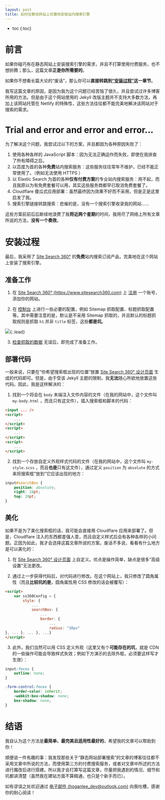 ```yaml
---
layout: post
title: 如何在静态网站上优雅地安装站内搜索引擎
---
```


* toc
{:toc}

# 前言

如果你碰巧有在静态网站上安装搜索引擎的需求，并且不打算使用付费服务，也不想折腾；那么，这篇文章**正是你所需要的**。

如果你不想看长篇大论的“废话”，那么你可以**直接转跳到[“安装过程”](#安装过程)这一章节**。

我写这篇文章的原因，是因为我为这个问题已经苦恼了很久，并且尝试过许多博客所用的方法。但是由于这个网站使用的 Jekyll 改版主题并不支持大多数方法，再加上该网站托管在 Netlify 的特殊性，这些方法往往都不能完美地解决该网站对于搜索的需求。

# Trial and error and error and error...

为了解决这个问题，我尝试过以下的方案，并且都因为各种原因失败了：

1. 使用各种各样的 JavaScript 脚本：因为无法正确运作而失败，即使在我排查了所有障碍之后。
2. 以百度为首的各种**免费**站内搜索服务：这些服务往往常年不维护，已经不能正常使用了。（例如无法使用 HTTPS ）
3. 以 Elastic Search 为首的各种**仅有付费方案**的专业站内搜索服务：用不起，而且我原以为有免费套餐可以用，其实这些服务商都早已取消免费套餐了。
4. Cloudflare 傻瓜式应用部署：虽然最终因为效果不好而不采用，但是正是这里启发了我。
5. 搜索引擎链接转跳搜索：悲催的是，没有一个搜索引擎收录我的网站……

这些方案前前后后断续地浪费了我**将近两个星期**的时间，我用尽了网络上所有文章所说的方法，**没有一个奏效**。

# 安装过程

最后，我采用了 [Site Search 360°](https://www.sitesearch360.com) 的**免费**站内搜索订阅产品，完美地在这个网站上安装了搜索引擎。

## 准备工作

1. 在 [Site Search 360° (https://www.sitesearch360.com)](https://www.sitesearch360.com) 上 [注册](https://control.sitesearch360.com/signup) 一个账号，添加你的网站。

2. 在 [控制台](https://control.sitesearch360.com) 上进行一些必要的配置，例如 Sitemap 抓取配置、标题抓取配置等。其中需要注意的是，默认是不采用 Sitemap 抓取的，并且默认的标题抓取规则是抓取 `h1` 并非 `title` 标签，这些**都是坑**。

![](https://gitee.com/h00kran/blog-assets/raw/master/img/title_xpath_screenshot.png){:.lead}

3. [检查抓取的数据](https://control.sitesearch360.com/#section=indexControl) 无误后，即完成了准备工作。

## 部署代码

一般来说，只要在“你希望搜索框出现的位置”放置 [Site Search 360° 设计页面](https://www.sitesearch360.com/search-designer) 生成的代码即可。但是，由于受该 Jekyll 主题的限制，我**无法**随心所欲地放置这些代码。因此，我是这样解决的：

1. 找到一个将会在 `body` 末端注入文件内容的文件（在我的网站中，这个文件叫 `my-body.html` ，而且只有这文件），插入搜索框和脚本的代码：

```html
<input ... />
<script>
    ...
</script>
<script>
    ...
</script>
<script>
    ...
</script>
```

2. 找到一个存放自定义外观样式代码的文件（在我的网站中，这个文件叫 `my-style.scss` ，而且**也是**只有这文件），通过定义 `position` 为 `absolute` 的方式来将搜索框“放到”它应该出现的地方：

```css
input#searchBox {
    position: absolute;
    right: 20pt;
    top: 20pt;
}
```

## 美化

如果不是为了美化搜索框的话，我可能会直接用 Cloudflare 应用来部署了。但是，Cloudflare 注入的东西都差强人意，而且自定义样式后会有各种各样的小问题。正因为如此，我才会选择这篇文章所说的方案。废话不多说，看看有什么地方是可以美化的：

1. 在 [Site Search 360° 设计页面](https://www.sitesearch360.com/search-designer) 上自定义。优点是操作简单，缺点是很多“高级设置”无法更改。

2. 通过上一步获得代码后，对代码进行修改。在这个网站上，我只修改了圆角属性（而且**比较坑的是**，圆角属性用 CSS 修改的话会被覆写）：

```html
<script>
    var ss360Config = {
        style: {
            ...
            searchBox: {
                ...
                border: {
                    ...
                    radius: "30px"
}, ... }, ... }, ...}
</script>
```

3. 此外，我们当然可以用 CSS 定义外观（这里又有个**可能存在的坑**，就是 CDN 的一些操作可能会导致样式失效；例如下方演示的去除外框，必须要这样写才生效）：

```css
input:focus {
    outline: none;
}

.form-control:focus {
    border-color: inherit;
    -webkit-box-shadow: none;
    box-shadow: none;
}
```

# 结语

我自认为这个方法是**最简单、最完美且适用性最好的**，希望我的文章可以帮助到你！

顺便说一件有趣的事：我发现那些关于“静态网站部署搜索”的文章的博客往往都不采用文章中所说的方法，而使用第三方的付费搜索服务，或者对文章中所述的方法进行魔改后进行搭建。所以我才会打算写这篇文章，尽量把我遇到的情况、细节和坑都讲清楚（虽然我在建站方面不算精通，也只是个新手而已）。

如有谬误之处欢迎通过 [电子邮件 (hoganlee_dev@outlook.com)](mailto:hoganlee_dev@outlook.com?subject=[Feedback@foresite.top]%20请简要描述问题) 向我吐槽，感谢你的耐心阅读！